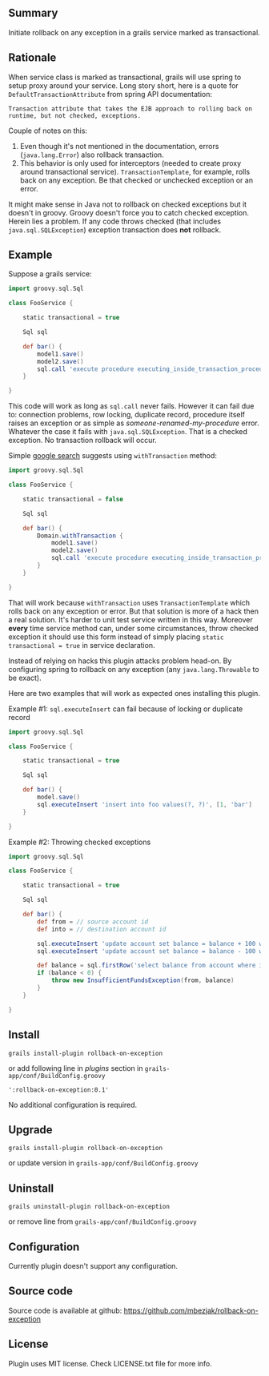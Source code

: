 ## Summary
Initiate rollback on any exception in a grails service marked as transactional.

## Rationale
When service class is marked as transactional, grails will use spring to setup
proxy around your service. Long story short, here is a quote for
`DefaultTransactionAttribute` from spring API documentation:

    Transaction attribute that takes the EJB approach to rolling back on
    runtime, but not checked, exceptions.

Couple of notes on this:

 1. Even though it's not mentioned in the documentation, errors
    (`java.lang.Error`) also rollback transaction.
 2. This behavior is only used for interceptors (needed to create proxy around
    transactional service). `TransactionTemplate`, for example, rolls back on
    any exception. Be that checked or unchecked exception or an error.

It might make sense in Java not to rollback on checked exceptions but it doesn't
in groovy. Groovy doesn't force you to catch checked exception. Herein lies a
problem. If any code throws checked (that includes `java.sql.SQLException`)
exception transaction does **not** rollback.

## Example
Suppose a grails service:

```groovy
import groovy.sql.Sql

class FooService {

    static transactional = true

    Sql sql

    def bar() {
        model1.save()
        model2.save()
        sql.call 'execute procedure executing_inside_transaction_procedure'
    }

}
```

This code will work as long as `sql.call` never fails. However it can fail due
to: connection problems, row locking, duplicate record, procedure itself raises
an exception or as simple as *someone-renamed-my-procedure* error. Whatever the
case it fails with `java.sql.SQLException`. That is a checked exception. No
transaction rollback will occur.

Simple
[google search](http://www.google.com/#q=grails+rollback+on+checked+exception)
suggests using `withTransaction` method:

```groovy
import groovy.sql.Sql

class FooService {

    static transactional = false

    Sql sql

    def bar() {
        Domain.withTransaction {
            model1.save()
            model2.save()
            sql.call 'execute procedure executing_inside_transaction_procedure'
        }
    }

}
```

That will work because `withTransaction` uses `TransactionTemplate` which rolls
back on any exception or error. But that solution is more of a hack then a real
solution. It's harder to unit test service written in this way. Moreover
**every** time service method can, under some circumstances, throw checked
exception it should use this form instead of simply placing `static
transactional = true` in service declaration.

Instead of relying on hacks this plugin attacks problem head-on. By configuring
spring to rollback on any exception (any `java.lang.Throwable` to be exact).

Here are two examples that will work as expected ones installing this plugin.

Example #1: `sql.executeInsert` can fail because of locking or duplicate record

```groovy
import groovy.sql.Sql

class FooService {

    static transactional = true

    Sql sql

    def bar() {
        model.save()
        sql.executeInsert 'insert into foo values(?, ?)', [1, 'bar']
    }

}
```

Example #2: Throwing checked exceptions

```groovy
import groovy.sql.Sql

class FooService {

    static transactional = true

    Sql sql

    def bar() {
        def from = // source account id
        def into = // destination account id

        sql.executeInsert 'update account set balance = balance + 100 where id = ?', [into]
        sql.executeInsert 'update account set balance = balance - 100 where id = ?', [from]

        def balance = sql.firstRow('select balance from account where id = ?', [from])
        if (balance < 0) {
            throw new InsufficientFundsException(from, balance)
        }
    }

}
```

## Install

    grails install-plugin rollback-on-exception

or add following line in *plugins* section in `grails-app/conf/BuildConfig.groovy`

    ':rollback-on-exception:0.1'

No additional configuration is required.

## Upgrade

    grails install-plugin rollback-on-exception

or update version in `grails-app/conf/BuildConfig.groovy`

## Uninstall

    grails uninstall-plugin rollback-on-exception

or remove line from `grails-app/conf/BuildConfig.groovy`

## Configuration

Currently plugin doesn't support any configuration.

## Source code
Source code is available at github:
https://github.com/mbezjak/rollback-on-exception

## License
Plugin uses MIT license. Check LICENSE.txt file for more info.
